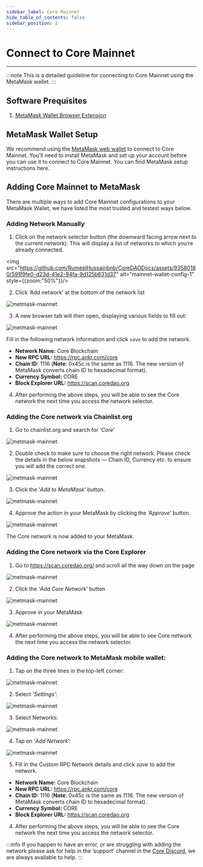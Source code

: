 ```yaml
---
sidebar_label: Core Mainnet
hide_table_of_contents: false
sidebar_position: 2
---
```


# Connect to Core Mainnet
---

:::note
This is a detailed guideline for connecting to Core Mainnet using the MetaMask wallet.
:::

## Software Prequisites

1. [MetaMask Wallet Browser Extension](https://metamask.io/)

## MetaMask Wallet Setup
We recommend using the [MetaMask web wallet](https://metamask.io/) to connect to Core Mainnet. You'll need to install MetaMask and set up your account before you can use it to connect to Core Mainnet. You can find MetaMask setup instructions here.

## Adding Core Mainnet to MetaMask
There are multiple ways to add Core Mainnet configurations to your MetaMask Wallet, we have listed the most trusted and testest ways below.

### Adding Network Manually
1. Click on the network selector button (the downward facing arrow next to the current network). This will display a list of networks to which you’re already connected.

<img src="https://github.com/RumeelHussainbnb/CoreDAODocs/assets/93580180/591f9fe0-d23d-41e2-94fa-9d125b631d37" alt="mainnet-wallet-config-1" style={{zoom:"50%"}}/>

2. Click ‘Add network’ at the bottom of the network list

![metmask-mainnet](../../static/img/miannet-wallet-config/mainnet-wallet-config-2.webp)

3. A new browser tab will then open, displaying various fields to fill out:

![metmask-mainnet](../../static/img/miannet-wallet-config/mainnet-wallet-config-3.webp)

Fill in the following network information and click `save` to add the network.

* **Network Name:** Core Blockchain
* **New RPC URL:** https://rpc.ankr.com/core
* **Chain ID:** 1116 (**Note**: 0x45c is the same as 1116. The new version of MetaMask converts chain ID to hexadecimal format).
* **Currency Symbol:** CORE
* **Block Explorer URL:** https://scan.coredao.org


4. After performing the above steps, you will be able to see the Core network the next time you access the network selector.

### Adding the Core network via Chainlist.org
1. Go to chainlist.org and search for ‘_Core_’

![metmask-mainnet](../../static/img/miannet-wallet-config/mainnet-wallet-config-4.webp)

2. Double check to make sure to choose the right network. Please check the details in the below snapshots — Chain ID, Currency etc. to ensure you will add the correct one.

![metmask-mainnet](../../static/img/miannet-wallet-config/mainnet-wallet-config-6.webp)

3. Click the ‘_Add to MetaMask_’ button.

![metmask-mainnet](../../static/img/miannet-wallet-config/mainnet-wallet-config-7.webp)

4. Approve the action in your MetaMask by clicking the _‘Approve’_ button.

![metmask-mainnet](../../static/img/miannet-wallet-config/mainnet-wallet-config-8.webp)

The Core network is now added to your MetaMask.

### Adding the Core network via the Core Explorer
1. Go to https://scan.coredao.org/ and scroll all the way down on the page

![metmask-mainnet](../../static/img/miannet-wallet-config/mainnet-wallet-config-9.webp)

2. Click the ‘_Add Core Network_’ button

![metmask-mainnet](../../static/img/miannet-wallet-config/mainnet-wallet-config-10.webp)

3. Approve in your MetaMask

![metmask-mainnet](../../static/img/miannet-wallet-config/mainnet-wallet-config-11.webp)

4. After performing the above steps, you will be able to see Core network the next time you access the network selector.

### Adding the Core network to MetaMask mobile wallet:
1. Tap on the three lines in the top-left corner:

![metmask-mainnet](../../static/img/miannet-wallet-config/mainnet-wallet-config-12.webp)

2. Select _‘Settings’_:

![metmask-mainnet](../../static/img/miannet-wallet-config/mainnet-wallet-config-13.webp)

3. Select Networks:

![metmask-mainnet](../../static/img/miannet-wallet-config/mainnet-wallet-config-14.webp)

4. Tap on ‘_Add Network_’:

![metmask-mainnet](../../static/img/miannet-wallet-config/mainnet-wallet-config-15.webp)

5. Fill in the Custom RPC Network details and click _save_ to add the network.

* **Network Name:** Core Blockchain
* **New RPC URL:** https://rpc.ankr.com/core
* **Chain ID:** 1116 (**Note**: 0x45c is the same as 1116. The new version of MetaMask converts chain ID to hexadecimal format).
* **Currency Symbol:** CORE
* **Block Explorer URL:** https://scan.coredao.org


4. After performing the above steps, you will be able to see the Core network the next time you access the network selector.

:::info 
If you happen to have an error, or are struggling with adding the network please ask for help in the ‘support’ channel in the [Core Discord](https://discord.gg/coredao), we are always available to help.
:::
